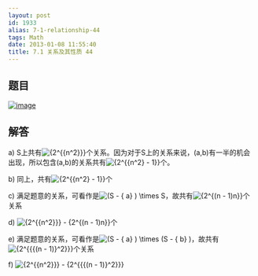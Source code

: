 ```yaml
---
layout: post
id: 1933
alias: 7-1-relationship-44
tags: Math
date: 2013-01-08 11:55:40
title: 7.1 关系及其性质 44
---
```




## 题目

[![image](http://freewind.me/wp-content/uploads/2013/01/image150.png "image")](http://freewind.me/wp-content/uploads/2013/01/image150.png)

## 解答

a) S上共有![{2^{{n^2}}}](http://chart.apis.google.com/chart?cht=tx&chs=1x0&chf=bg,s,FFFFFF00&chco=000000&chl=%7B2%5E%7B%7Bn%5E2%7D%7D%7D)个关系。因为对于S上的关系来说，(a,b)有一半的机会出现，所以包含(a,b)的关系共有![{2^{{n^2} - 1}}](http://chart.apis.google.com/chart?cht=tx&chs=1x0&chf=bg,s,FFFFFF00&chco=000000&chl=%7B2%5E%7B%7Bn%5E2%7D%20-%201%7D%7D)个。

b) 同上，共有![{2^{{n^2} - 1}}](http://chart.apis.google.com/chart?cht=tx&chs=1x0&chf=bg,s,FFFFFF00&chco=000000&chl=%7B2%5E%7B%7Bn%5E2%7D%20-%201%7D%7D)个

c) 满足题意的关系，可看作是![(S - \{ a\} ) \times S](http://chart.apis.google.com/chart?cht=tx&chs=1x0&chf=bg,s,FFFFFF00&chco=000000&chl=%28S%20-%20%5C%7B%20a%5C%7D%20%29%20%5Ctimes%20S)，故共有![{2^{(n - 1)n}}](http://chart.apis.google.com/chart?cht=tx&chs=1x0&chf=bg,s,FFFFFF00&chco=000000&chl=%7B2%5E%7B%28n%20-%201%29n%7D%7D)个关系

d) ![{2^{{n^2}}} - {2^{(n - 1)n}}](http://chart.apis.google.com/chart?cht=tx&chs=1x0&chf=bg,s,FFFFFF00&chco=000000&chl=%7B2%5E%7B%7Bn%5E2%7D%7D%7D%20-%20%7B2%5E%7B%28n%20-%201%29n%7D%7D)个

e) 满足题意的关系，可看作是![(S - \{ a\} ) \times (S - \{ b\} )](http://chart.apis.google.com/chart?cht=tx&chs=1x0&chf=bg,s,FFFFFF00&chco=000000&chl=%28S%20-%20%5C%7B%20a%5C%7D%20%29%20%5Ctimes%20%28S%20-%20%5C%7B%20b%5C%7D%20%29)，故共有![{2^{{{(n - 1)}^2}}}](http://chart.apis.google.com/chart?cht=tx&chs=1x0&chf=bg,s,FFFFFF00&chco=000000&chl=%7B2%5E%7B%7B%7B%28n%20-%201%29%7D%5E2%7D%7D%7D)个关系

f) ![{2^{{n^2}}} - {2^{{{(n - 1)}^2}}}](http://chart.apis.google.com/chart?cht=tx&chs=1x0&chf=bg,s,FFFFFF00&chco=000000&chl=%7B2%5E%7B%7Bn%5E2%7D%7D%7D%20-%20%7B2%5E%7B%7B%7B%28n%20-%201%29%7D%5E2%7D%7D%7D)

